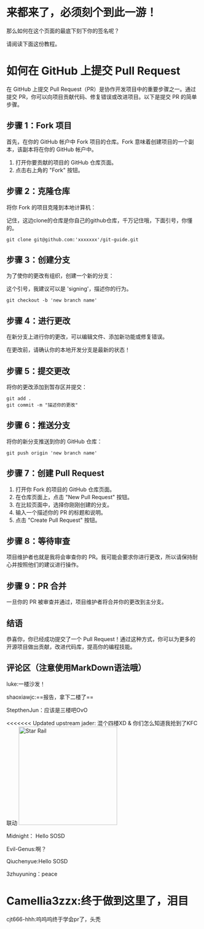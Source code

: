 # 来都来了，必须刻个到此一游！

那么如何在这个页面的最底下刻下你的签名呢？

请阅读下面这份教程。

# 如何在 GitHub 上提交 Pull Request

在 GitHub 上提交 Pull Request（PR）是协作开发项目中的重要步骤之一。通过提交 PR，你可以向项目贡献代码、修复错误或改进项目。以下是提交 PR 的简单步骤。

## 步骤 1：Fork 项目

首先，在你的 GitHub 帐户中 Fork 项目的仓库。Fork 意味着创建项目的一个副本，该副本将在你的 GitHub 帐户中。

1. 打开你要贡献的项目的 GitHub 仓库页面。
2. 点击右上角的 "Fork" 按钮。

## 步骤 2：克隆仓库

将你 Fork 的项目克隆到本地计算机：

记住，这边clone的仓库是你自己的github仓库，千万记住哦，下面引号，你懂的。

```shell
git clone git@github.com:'xxxxxxx'/git-guide.git
```

## 步骤 3：创建分支

为了使你的更改有组织，创建一个新的分支：

这个引号，我建议可以是 'signing'，描述你的行为。

```shell
git checkout -b 'new branch name'
```

## 步骤 4：进行更改

在新分支上进行你的更改，可以编辑文件、添加新功能或修复错误。

在更改前，请确认你的本地开发分支是最新的状态！

## 步骤 5：提交更改

将你的更改添加到暂存区并提交：

```shell
git add .
git commit -m "描述你的更改"
```

## 步骤 6：推送分支

将你的新分支推送到你的 GitHub 仓库：

```shell
git push origin 'new branch name'
```

## 步骤 7：创建 Pull Request

1. 打开你 Fork 的项目的 GitHub 仓库页面。
2. 在仓库页面上，点击 "New Pull Request" 按钮。
3. 在比较页面中，选择你刚刚创建的分支。
4. 输入一个描述你的 PR 的标题和说明。
5. 点击 "Create Pull Request" 按钮。

## 步骤 8：等待审查

项目维护者也就是我将会审查你的 PR。我可能会要求你进行更改，所以请保持耐心并按照他们的建议进行操作。

## 步骤 9：PR 合并

一旦你的 PR 被审查并通过，项目维护者将合并你的更改到主分支。

## 结语

恭喜你，你已经成功提交了一个 Pull Request！通过这种方式，你可以为更多的开源项目做出贡献，改进代码库，提高你的编程技能。

## 评论区（注意使用MarkDown语法哦）

luke:一楼沙发！

shaoxiawjc:==报告，拿下二楼了==

StepthenJun：应该是三楼吧OvO


<<<<<<< Updated upstream
jader: 混个四楼XD & 你们怎么知道我抢到了KFC联动
	<img src="media/Star Rail.jpg" alt="Star Rail" width = 256 />

 Midnight： Hello SOSD

Evil-Genus:啊？

Qiuchenyue:Hello SOSD

3zhuyuning：peace

Camellia3zzx:终于做到这里了，泪目
=======

cjt666-hhh:呜呜呜终于学会pr了，头秃
